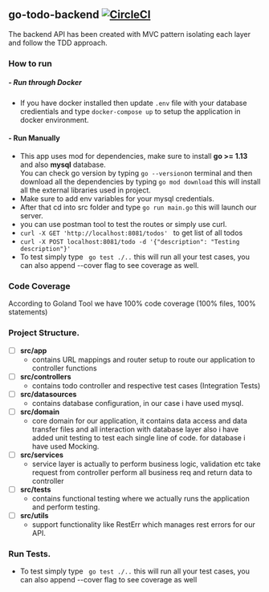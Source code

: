 ## go-todo-backend [![CircleCI](https://circleci.com/gh/circleci/circleci-docs.svg?style=svg)](https://app.circleci.com/pipelines/github/aasimsajjad22/go-todo-backend)
The backend API has been created with MVC pattern isolating each layer and follow the TDD approach.

### How to run
##### - Run through Docker
- If you have docker installed then update `.env` file with your database credientials and type `docker-compose up` to setup the application in docker environment.
#### - Run Manually
- This app uses mod for dependencies, make sure to install **go >= 1.13** and also **mysql** database. <br>
You can check go version by typing ``` go --version ```on terminal and then download all the dependencies by typing ```go mod download``` this will install all the external libraries used in project. <br>
- Make sure to add env variables for your mysql credentials.
- After that cd into src folder and type ```go run main.go``` this will launch our server. <br>
- you can use postman tool to test the routes or simply use curl.
- ```curl -X GET 'http://localhost:8081/todos' ``` to get list of all todos 
- ```curl -X POST localhost:8081/todo -d '{"description": "Testing description"}' ```
- To test simply type ``` go test ./..``` this will run all your test cases, you can also append --cover flag to see coverage as well.

### Code Coverage
According to Goland Tool we have 100% code coverage (100% files, 100% statements)

### Project Structure.
- [ ] **src/app**
  - contains URL mappings and router setup to route our application to controller functions
- [ ] **src/controllers**
  - contains todo controller and respective test cases (Integration Tests)
- [ ] **src/datasources**
  - contains database configuration, in our case i have used mysql.
- [ ] **src/domain**
  - core domain for our application, it contains data access and data transfer files and all interaction with database layer also i have added unit testing to test each single line of code. for database i have used Mocking. 
- [ ] **src/services**
  - service layer is actually to perform business logic, validation etc take request from controller perform all business req and return data to controller
- [ ] **src/tests**
  - contains functional testing where we actually runs the application and perform testing.
- [ ] **src/utils**
  - support functionality like RestErr which manages rest errors for our API.
 
### Run Tests.
  - To test simply type ``` go test ./..``` this will run all your test cases, you can also append --cover flag to see coverage as well

